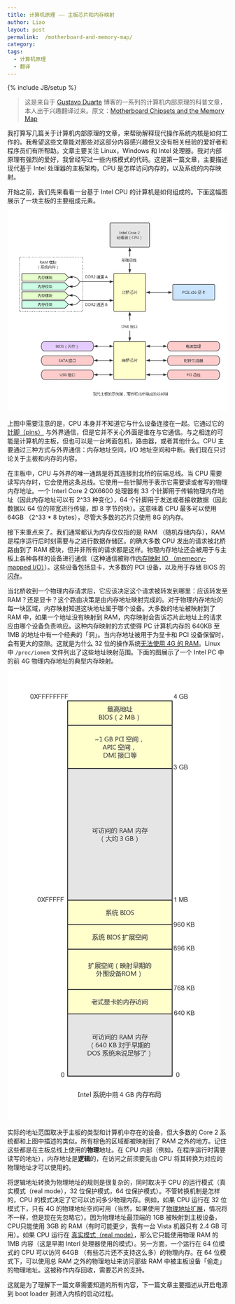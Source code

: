 ```yaml
---
title: 计算机原理 —— 主板芯片和内存映射
author: Liao
layout: post
permalink:  /motherboard-and-memory-map/
category:
tags:
  - 计算机原理
  - 翻译
---
```

{% include JB/setup %}

> 这是来自于 [Gustavo Duarte](http://duartes.org/gustavo/blog/) 博客的一系列的计算机内部原理的科普文章，本人出于兴趣翻译过来。原文：[Motherboard Chipsets and the Memory Map](http://duartes.org/gustavo/blog/post/motherboard-chipsets-memory-map)

我打算写几篇关于计算机内部原理的文章，来帮助解释现代操作系统内核是如何工作的。我希望这些文章能对那些对这部分内容感兴趣但又没有相关经验的爱好者和程序员们有所帮助。文章主要关注 Linux，Windows 和 Intel 处理器。我对内部原理有强烈的爱好，我曾经写过一些内核模式的代码。这是第一篇文章，主要描述现代基于 Intel 处理器的主板架构，CPU 是怎样访问内存的，以及系统的内存映射。

开始之前，我们先来看看一台基于 Intel CPU 的计算机是如何组成的。下面这幅图展示了一块主板的主要组成元素。

![](/images/motherboard-and-memory-map/motherboard.png)

<!--more-->

上图中需要注意的是，CPU 本身并不知道它与什么设备连接在一起。它通过它的[针脚（pins）](http://en.wikipedia.org/wiki/Image:Intel_80486DX2_bottom.jpg) 与外界通信，但是它并不关心外面是谁在与它通信。与之相连的可能是计算机的主板，但也可以是一台烤面包机，路由器，或者其他什么。CPU 主要通过三种方式与外界通信：内存地址空间，I/O 地址空间和中断。我们现在只讨论关于主板和内存的内容。

在主板中，CPU 与外界的唯一通路是将其连接到北桥的前端总线。当 CPU 需要读写内存时，它会使用这条总线。它使用一些针脚用于表示它需要读或者写的物理内存地址。一个 Interl Core 2 QX6600 处理器有 33 个针脚用于传输物理内存地址（因此内存地址可以有 2^33 种变化），64 个针脚用于发送或者接收数据（因此数据以 64 位的带宽进行传输，即 8 字节的块）。这意味着 CPU 最多可以使用 64GB （2^33 * 8 bytes），尽管大多数的芯片只使用 8G 的内存。

接下来重点来了。我们通常都认为内存仅仅指的是 RAM （随机存储内存），RAM 是程序运行后时刻需要与之进行数据存储区。的确大多数 CPU 发出的请求被北桥路由到了 RAM 模块，但并非所有的请求都是这样。物理内存地址还会被用于与主板上各种各样的设备进行通信（这种通信被称作[内存映射 IO （memeory-mapped I/O）](http://en.wikipedia.org/wiki/Memory-mapped_IO)）。这些设备包括显卡，大多数的 PCI 设备，以及用于存储 BIOS 的[闪存](http://en.wikipedia.org/wiki/Flash_memory)。

当北桥收到一个物理内存请求后，它应该决定这个请求被转发到哪里：应该转发至 RAM？还是显卡？这个路由决策是由内存地址映射完成的。对于物理内存地址的每一块区域，内存映射知道这块地址属于哪个设备。大多数的地址被映射到了 RAM 中，如果一个地址没有映射到 RAM，内存映射会告诉芯片此地址上的请求应由哪个设备负责响应。这种内存映射的方式使得 PC 计算机内存的 640KB 至 1MB 的地址中有一个经典的「洞」。当内存地址被用于为显卡和 PCI 设备保留时，会有更大的空隙。这就是为什么 32 位的操作系统[无法使用 4G 的 RAM](http://support.microsoft.com/kb/929605)。Linux 中 `/proc/iomem` 文件列出了这些地址映射范围。下面的图展示了一个 Intel PC 中的前 4G 物理内存地址的典型内存映射。

![](/images/motherboard-and-memory-map/physical-memory-address.png)

实际的地址范围取决于主板的类型和计算机中存在的设备，但大多数的 Core 2 系统都和上图中描述的类似。所有棕色的区域都被映射到了 RAM 之外的地方。记住这些都是在主板总线上使用的**物理**地址。在 CPU 内部（例如，在程序运行时需要读写的地址），内存地址是**逻辑**的，在访问之前须要先由 CPU 将其转换为对应的物理地址才可以使用的。

将逻辑地址转换为物理地址的规则是很复杂的，同时取决于 CPU 的运行模式（真实模式（real mode），32 位保护模式，64 位保护模式）。不管转换机制是怎样的，CPU 的模式决定了它可以访问多少物理内存。例如，如果 CPU 运行在 32 位模式下，只有 4G 的物理地址空间可用（当然，如果使用了[物理地址扩展](http://en.wikipedia.org/wiki/Physical_address_extension)，情况将不一样，但是现在先忽略它）。因为物理地址最顶端的 1GB 被映射到主板设备，CPU只能使用 3GB 的 RAM（有时可能更少，我有一台 Vista 机器只有 2.4 GB 可用）。如果 CPU 运行在 [真实模式（real mode）](http://en.wikipedia.org/wiki/Real_mode)，那么它只能使用物理 RAM 的 1MB 内容（这是早期 Interl 处理器使用的模式）。另一方面，一个运行在 64 位模式的 CPU 可以访问 64GB （有些芯片还不支持这么多）的物理内存。在 64 位模式下，可以使用总 RAM 之外的物理地址来访问那些 RAM 中被主板设备「偷走」的物理地址。这被称作内存回收，需要芯片的支持。

这就是为了理解下一篇文章需要知道的所有内容，下一篇文章主要描述从开启电源到 boot loader 到进入内核的启动过程。



















